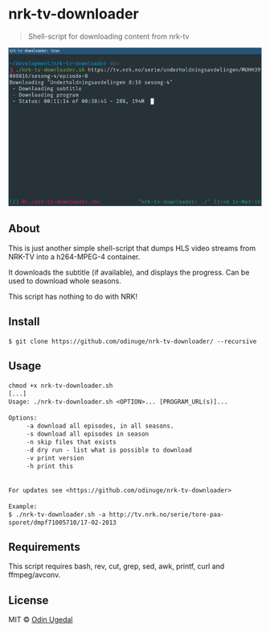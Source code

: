 # nrk-tv-downloader
> Shell-script for downloading content from nrk-tv

![Terminal with nrk-tv-downloader](screenshot.png)

## About



This is just another simple shell-script that dumps HLS video streams from NRK-TV into a h264-MPEG-4 container.

It downloads the subtitle (if available), and displays the progress. Can be used to download whole seasons.

This script has nothing to do with NRK!


## Install
    $ git clone https://github.com/odinuge/nrk-tv-downloader/ --recursive


## Usage


    chmod +x nrk-tv-downloader.sh
    [...]
    Usage: ./nrk-tv-downloader.sh <OPTION>... [PROGRAM_URL(s)]...

    Options:
         -a download all episodes, in all seasons.
         -s download all episodes in season
         -n skip files that exists
         -d dry run - list what is possible to download
         -v print version
         -h print this


    For updates see <https://github.com/odinuge/nrk-tv-downloader>

    Example:
    $ ./nrk-tv-downloader.sh -a http://tv.nrk.no/serie/tore-paa-sporet/dmpf71005710/17-02-2013

## Requirements
This script requires bash, rev, cut, grep, sed, awk, printf, curl and ffmpeg/avconv.

## License
MIT © [Odin Ugedal](https://ugedal.com)
